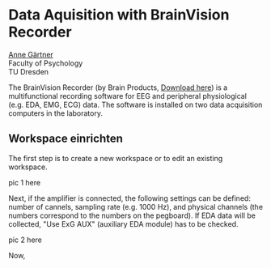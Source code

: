# Data Aquisition with BrainVision Recorder

[Anne Gärtner](mailto:anne_gaertner@tu-dresden.de)<br>
Faculty of Psychology<br>
TU Dresden

The BrainVision Recorder (by Brain Products, [Download here](https://www.brainproducts.com/downloads/recorder/)) is a multifunctional recording software for EEG and peripheral physiological (e.g. EDA, EMG, ECG) data. The software is installed on two data acquisition computers in the laboratory.


## Workspace einrichten
The first step is to create a new workspace or to edit an existing workspace. 

pic 1 here

Next, if the amplifier is connected, the following settings can be defined: number of cannels, sampling rate (e.g. 1000 Hz), and physical channels (the numbers correspond to the numbers on the pegboard). If EDA data will be collected, "Use ExG AUX" (auxiliary EDA module) has to be checked. 

pic 2 here

Now, 